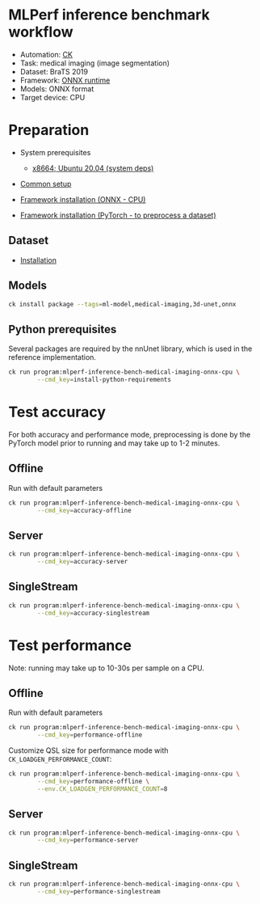 # MLPerf inference benchmark workflow

* Automation: [CK](https://github.com/mlcommons/ck)
* Task: medical imaging (image segmentation)
* Dataset: BraTS 2019
* Framework: [ONNX runtime](https://github.com/microsoft/onnxruntime)
* Models: ONNX format
* Target device: CPU

# Preparation

* System prerequisites
  - [x8664; Ubuntu 20.04 (system deps)](https://github.com/mlcommons/ck/blob/master/docs/mlperf-automation/platform/x8664-ubuntu.md)

* [Common setup](https://github.com/mlcommons/ck/blob/master/docs/mlperf-automation/setup/common.md)
* [Framework installation (ONNX - CPU)](https://github.com/mlcommons/ck/blob/master/docs/mlperf-automation/setup/framework-onnx.md)
* [Framework installation (PyTorch - to preprocess a dataset)](https://github.com/mlcommons/ck/blob/master/docs/mlperf-automation/setup/framework-pytorch.md)

## Dataset

* [Installation](https://github.com/mlcommons/ck/blob/master/docs/mlperf-automation/datasets/brats2019.md)

## Models

```bash
ck install package --tags=ml-model,medical-imaging,3d-unet,onnx
```

## Python prerequisites

Several packages are required by the nnUnet library, which is
used in the reference implementation.

```bash
ck run program:mlperf-inference-bench-medical-imaging-onnx-cpu \
        --cmd_key=install-python-requirements
```

# Test accuracy

For both accuracy and performance mode, preprocessing is done by
the PyTorch model prior to running and may take up to 1-2 minutes.

## Offline

Run with default parameters
```bash
ck run program:mlperf-inference-bench-medical-imaging-onnx-cpu \
        --cmd_key=accuracy-offline
```

## Server

```bash
ck run program:mlperf-inference-bench-medical-imaging-onnx-cpu \
        --cmd_key=accuracy-server
```

## SingleStream

```bash
ck run program:mlperf-inference-bench-medical-imaging-onnx-cpu \
        --cmd_key=accuracy-singlestream
```


# Test performance 

Note: running may take up to 10-30s per sample on a CPU.

## Offline

Run with default parameters
```bash
ck run program:mlperf-inference-bench-medical-imaging-onnx-cpu \
        --cmd_key=performance-offline
```

Customize QSL size for performance mode with `CK_LOADGEN_PERFORMANCE_COUNT`:
```bash
ck run program:mlperf-inference-bench-medical-imaging-onnx-cpu \
        --cmd_key=performance-offline \
        --env.CK_LOADGEN_PERFORMANCE_COUNT=8
```

## Server

```bash
ck run program:mlperf-inference-bench-medical-imaging-onnx-cpu \
        --cmd_key=performance-server
```

## SingleStream

```bash
ck run program:mlperf-inference-bench-medical-imaging-onnx-cpu \
        --cmd_key=performance-singlestream
```

